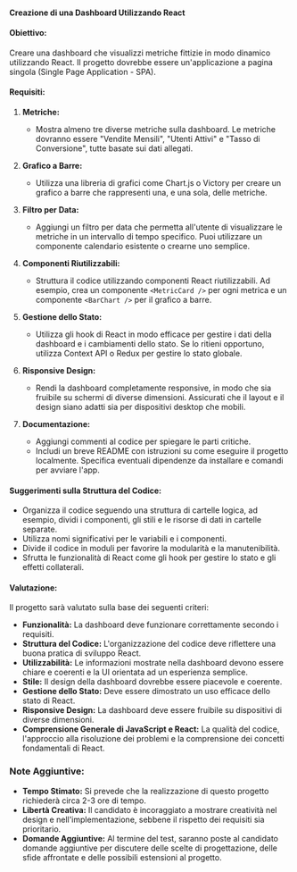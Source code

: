 #### Creazione di una Dashboard Utilizzando React

#### Obiettivo:
Creare una dashboard che visualizzi metriche fittizie in modo dinamico utilizzando React. Il progetto dovrebbe essere un'applicazione a pagina singola (Single Page Application - SPA).

#### Requisiti:

1. **Metriche:**
   - Mostra almeno tre diverse metriche sulla dashboard. Le metriche dovranno essere "Vendite Mensili", "Utenti Attivi" e "Tasso di Conversione", tutte basate sui dati allegati.

2. **Grafico a Barre:**
   - Utilizza una libreria di grafici come Chart.js o Victory per creare un grafico a barre che rappresenti una, e una sola, delle metriche.

3. **Filtro per Data:**
   - Aggiungi un filtro per data che permetta all'utente di visualizzare le metriche in un intervallo di tempo specifico. Puoi utilizzare un componente calendario esistente o crearne uno semplice.

4. **Componenti Riutilizzabili:**
   - Struttura il codice utilizzando componenti React riutilizzabili. Ad esempio, crea un componente `<MetricCard />` per ogni metrica e un componente `<BarChart />` per il grafico a barre.

5. **Gestione dello Stato:**
   - Utilizza gli hook di React in modo efficace per gestire i dati della dashboard e i cambiamenti dello stato. Se lo ritieni opportuno, utilizza Context API o Redux per gestire lo stato globale.

6. **Risponsive Design:**
   - Rendi la dashboard completamente responsive, in modo che sia fruibile su schermi di diverse dimensioni. Assicurati che il layout e il design siano adatti sia per dispositivi desktop che mobili.

7. **Documentazione:**
   - Aggiungi commenti al codice per spiegare le parti critiche.
   - Includi un breve README con istruzioni su come eseguire il progetto localmente. Specifica eventuali dipendenze da installare e comandi per avviare l'app.

#### Suggerimenti sulla Struttura del Codice:

- Organizza il codice seguendo una struttura di cartelle logica, ad esempio, dividi i componenti, gli stili e le risorse di dati in cartelle separate.
- Utilizza nomi significativi per le variabili e i componenti.
- Divide il codice in moduli per favorire la modularità e la manutenibilità.
- Sfrutta le funzionalità di React come gli hook per gestire lo stato e gli effetti collaterali.

#### Valutazione:

Il progetto sarà valutato sulla base dei seguenti criteri:

- **Funzionalità:** La dashboard deve funzionare correttamente secondo i requisiti.
- **Struttura del Codice:** L'organizzazione del codice deve riflettere una buona pratica di sviluppo React.
- **Utilizzabilità:** Le informazioni mostrate nella dashboard devono essere chiare e coerenti e la UI orientata ad un esperienza semplice.
- **Stile:** Il design della dashboard dovrebbe essere piacevole e coerente.
- **Gestione dello Stato:** Deve essere dimostrato un uso efficace dello stato di React.
- **Risponsive Design:** La dashboard deve essere fruibile su dispositivi di diverse dimensioni.
- **Comprensione Generale di JavaScript e React:** La qualità del codice, l'approccio alla risoluzione dei problemi e la comprensione dei concetti fondamentali di React.

### Note Aggiuntive:

- **Tempo Stimato:** Si prevede che la realizzazione di questo progetto richiederà circa 2-3 ore di tempo.
- **Libertà Creativa:** Il candidato è incoraggiato a mostrare creatività nel design e nell'implementazione, sebbene il rispetto dei requisiti sia prioritario.
- **Domande Aggiuntive:** Al termine del test, saranno poste al candidato domande aggiuntive per discutere delle scelte di progettazione, delle sfide affrontate e delle possibili estensioni al progetto.